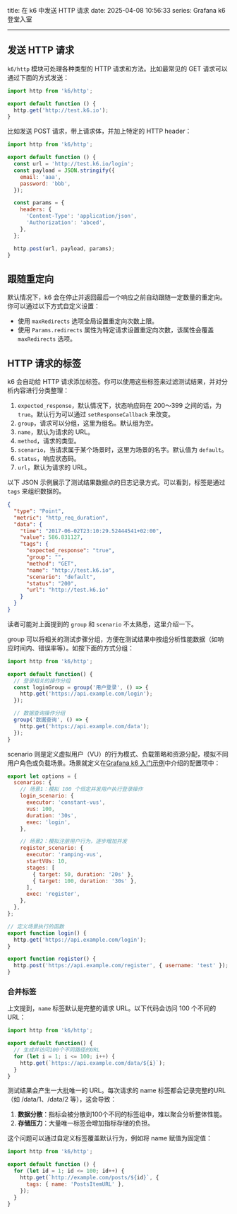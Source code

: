 title: 在 k6 中发送 HTTP 请求
date: 2025-04-08 10:56:33
series: Grafana k6 登堂入室

---

## 发送 HTTP 请求

`k6/http` 模块可处理各种类型的 HTTP 请求和方法。比如最常见的 GET 请求可以通过下面的方式发送：

```js
import http from 'k6/http';

export default function () {
  http.get('http://test.k6.io');
}
```

比如发送 POST 请求，带上请求体，并加上特定的 HTTP header：

```js
import http from 'k6/http';

export default function () {
  const url = 'http://test.k6.io/login';
  const payload = JSON.stringify({
    email: 'aaa',
    password: 'bbb',
  });

  const params = {
    headers: {
      'Content-Type': 'application/json',
      'Authorization': 'abced',
    },
  };

  http.post(url, payload, params);
}
```

## 跟随重定向

默认情况下，k6 会在停止并返回最后一个响应之前自动跟随一定数量的重定向。你可以通过以下方式自定义设置：

* 使用 `maxRedirects` 选项全局设置重定向次数上限。
* 使用 `Params.redirects` 属性为特定请求设置重定向次数，该属性会覆盖 `maxRedirects` 选项。

## HTTP 请求的标签

k6 会自动给 HTTP 请求添加标签。你可以使用这些标签来过滤测试结果，并对分析内容进行分类整理：

1. `expected_response`，默认情况下，状态响应码在 200～399 之间的话，为 `true`。默认行为可以通过 `setResponseCallback` 来改变。
2. `group`，请求可以分组，这里为组名。默认组为空。
3. `name`，默认为请求的 URL。
4. `method`，请求的类型。
5. `scenario`，当请求属于某个场景时，这里为场景的名字。默认值为 `default`。
6. `status`，响应状态码。
7. `url`，默认为请求的 URL。

以下 JSON 示例展示了测试结果数据点的日志记录方式。可以看到，标签是通过 `tags` 来组织数据的。


```json
{
  "type": "Point",
  "metric": "http_req_duration",
  "data": {
    "time": "2017-06-02T23:10:29.52444541+02:00",
    "value": 586.831127,
    "tags": {
      "expected_response": "true",
      "group": "",
      "method": "GET",
      "name": "http://test.k6.io",
      "scenario": "default",
      "status": "200",
      "url": "http://test.k6.io"
    }
  }
}
```

读者可能对上面提到的 `group` 和 `scenario` 不太熟悉，这里介绍一下。

group 可以将相关的测试步骤分组，方便在测试结果中按组分析性能数据（如响应时间内、错误率等）。如按下面的方式分组：

```js
import http from 'k6/http';

export default function() {
  // 登录相关的操作分组
  const loginGroup = group('用户登录', () => {
    http.get('https://api.example.com/login');
  });

  // 数据查询操作分组
  group('数据查询', () => {
    http.get('https://api.example.com/data');
  });
}
```

scenario 则是定义虚拟用户（VU）的行为模式、负载策略和资源分配，模拟不同用户角色或负载场景。场景就定义在[Grafana k6 入门示例](https://www.lyyyuna.com/2025/03/12/grafana-k6-1/)中介绍的配置项中：

```js
export let options = {
  scenarios: {
    // 场景1：模拟 100 个恒定并发用户执行登录操作
    login_scenario: {
      executor: 'constant-vus',
      vus: 100,
      duration: '30s',
      exec: 'login',
    },

    // 场景2：模拟注册用户行为，逐步增加并发
    register_scenario: {
      executor: 'ramping-vus',
      startVUs: 10,
      stages: [
        { target: 50, duration: '20s' },
        { target: 100, duration: '30s' },
      ],
      exec: 'register',
    },
  },
};

// 定义场景执行的函数
export function login() {
  http.get('https://api.example.com/login');
}

export function register() {
  http.post('https://api.example.com/register', { username: 'test' });
}
```

### 合并标签

上文提到，`name` 标签默认是完整的请求 URL。以下代码会访问 100 个不同的 URL：

```js
import http from 'k6/http';

export default function() {
  // 生成并访问100个不同路径的URL
  for (let i = 1; i <= 100; i++) {
    http.get(`https://api.example.com/data/${i}`);
  }
}
```

测试结果会产生一大批唯一的 URL。每次请求的 name 标签都会记录完整的URL（如 /data/1、/data/2 等），这会导致：

1. **数据分散**：指标会被分散到100个不同的标签组中，难以聚合分析整体性能。
2. **存储压力**：大量唯一标签会增加指标存储的负担。

这个问题可以通过自定义标签覆盖默认行为，例如将 name 赋值为固定值：

```js
import http from 'k6/http';

export default function () {
  for (let id = 1; id <= 100; id++) {
    http.get(`http://example.com/posts/${id}`, {
      tags: { name: 'PostsItemURL' },
    });
  }
}
```